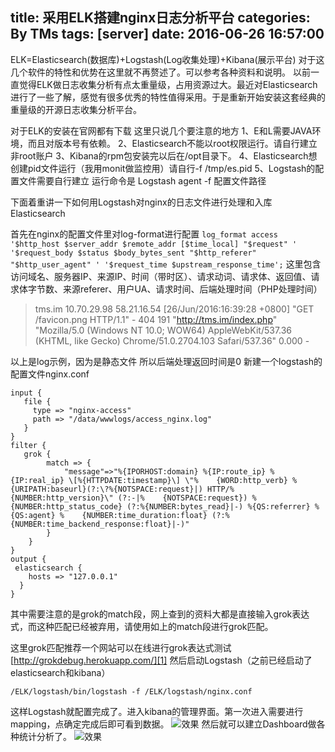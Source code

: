 title: 采用ELK搭建nginx日志分析平台
categories: By TMs
tags: [server]
date: 2016-06-26 16:57:00
---

ELK=Elasticsearch(数据库)+Logstash(Log收集处理)+Kibana(展示平台)
对于这几个软件的特性和优势在这里就不再赘述了。可以参考各种资料和说明。
以前一直觉得ELK做日志收集分析有点太重量级，占用资源过大。最近对Elasticsearch进行了一些了解，感觉有很多优秀的特性值得采用。于是重新开始安装这套经典的重量级的开源日志收集分析平台。

对于ELK的安装在官网都有下载
这里只说几个要注意的地方
1、E和L需要JAVA环境，而且对版本号有依赖。
2、Elasticsearch不能以root权限运行。请自行建立非root账户
3、Kibana的rpm包安装完以后在/opt目录下。
4、Elasticsearch想创建pid文件运行（我用monit做监控用）请自行-f /tmp/es.pid
5、Logstash的配置文件需要自行建立 运行命令是 Logstash agent -f 配置文件路径

下面着重讲一下如何用Logstash对nginx的日志文件进行处理和入库Elasticsearch

首先在nginx的配置文件里对log-format进行配置
`log_format access '$http_host $server_addr $remote_addr [$time_local] "$request" '
                    '$request_body $status $body_bytes_sent "$http_referer" "$http_user_agent" '
                    '$request_time $upstream_response_time';`
这里包含 访问域名、服务器IP、来源IP、时间（带时区）、请求动词、请求体、返回值、请求体字节数、来源referer、用户UA、请求时间、后端处理时间（PHP处理时间）

> tms.im 10.70.29.98 58.21.16.54 [26/Jun/2016:16:39:28 +0800] "GET /favicon.png HTTP/1.1" - 404 191 "http://tms.im/index.php" "Mozilla/5.0 (Windows NT 10.0; WOW64) AppleWebKit/537.36 (KHTML, like Gecko) Chrome/51.0.2704.103 Safari/537.36" 0.000 -

以上是log示例，因为是静态文件 所以后端处理返回时间是0
新建一个logstash的配置文件nginx.conf 

    input {
       file {
         type => "nginx-access"
         path => "/data/wwwlogs/access_nginx.log"
       }
    }
    filter {
       grok {
            match => {
                "message"=>"%{IPORHOST:domain} %{IP:route_ip} %{IP:real_ip} \[%{HTTPDATE:timestamp}\] \"%    {WORD:http_verb} %{URIPATH:baseurl}(?:\?%{NOTSPACE:request}|) HTTP/%{NUMBER:http_version}\" (?:-|%    {NOTSPACE:request}) %{NUMBER:http_status_code} (?:%{NUMBER:bytes_read}|-) %{QS:referrer} %{QS:agent} %    {NUMBER:time_duration:float} (?:%{NUMBER:time_backend_response:float}|-)"
            }
        }
    }
    output {
     elasticsearch {
        hosts => "127.0.0.1"
      }
    }

其中需要注意的是grok的match段，网上查到的资料大都是直接输入grok表达式，而这种匹配已经被弃用，请使用如上的match段进行grok匹配。

这里grok匹配推荐一个网站可以在线进行grok表达式测试
[http://grokdebug.herokuapp.com/][1]
然后启动Logstash（之前已经启动了elasticsearch和kibana）

    /ELK/logstash/bin/logstash -f /ELK/logstash/nginx.conf

这样Logstash就配置完成了。进入kibana的管理界面。第一次进入需要进行mapping，点确定完成后即可看到数据。
![效果][2]
然后就可以建立Dashboard做各种统计分析了。
![效果][3]

  [1]: http://grokdebug.herokuapp.com/
  [2]: https://cdn.tms.qnxg.net/article/20181026/textimg/5.png
  [3]: https://cdn.tms.qnxg.net/article/20181026/textimg/6.png
